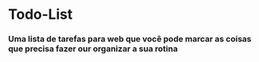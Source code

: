 # Todo-List

<h3> Uma lista de tarefas para web que você pode marcar as coisas que precisa fazer our organizar a sua rotina </h3>
